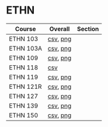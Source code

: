 # ETHN

| Course | Overall | Section |
| ------ | ------- | ------- |
| ETHN 103 | [csv](https://github.com/UCSD-Historical-Enrollment-Data/2024Summer1/blob/main/overall/ETHN%20103.csv), [png](https://raw.githubusercontent.com/UCSD-Historical-Enrollment-Data/2024Summer1/main/plot_overall/ETHN%20103.png) |  |
| ETHN 103A | [csv](https://github.com/UCSD-Historical-Enrollment-Data/2024Summer1/blob/main/overall/ETHN%20103A.csv), [png](https://raw.githubusercontent.com/UCSD-Historical-Enrollment-Data/2024Summer1/main/plot_overall/ETHN%20103A.png) |  |
| ETHN 109 | [csv](https://github.com/UCSD-Historical-Enrollment-Data/2024Summer1/blob/main/overall/ETHN%20109.csv), [png](https://raw.githubusercontent.com/UCSD-Historical-Enrollment-Data/2024Summer1/main/plot_overall/ETHN%20109.png) |  |
| ETHN 118 | [csv](https://github.com/UCSD-Historical-Enrollment-Data/2024Summer1/blob/main/overall/ETHN%20118.csv) |  |
| ETHN 119 | [csv](https://github.com/UCSD-Historical-Enrollment-Data/2024Summer1/blob/main/overall/ETHN%20119.csv), [png](https://raw.githubusercontent.com/UCSD-Historical-Enrollment-Data/2024Summer1/main/plot_overall/ETHN%20119.png) |  |
| ETHN 121R | [csv](https://github.com/UCSD-Historical-Enrollment-Data/2024Summer1/blob/main/overall/ETHN%20121R.csv), [png](https://raw.githubusercontent.com/UCSD-Historical-Enrollment-Data/2024Summer1/main/plot_overall/ETHN%20121R.png) |  |
| ETHN 127 | [csv](https://github.com/UCSD-Historical-Enrollment-Data/2024Summer1/blob/main/overall/ETHN%20127.csv), [png](https://raw.githubusercontent.com/UCSD-Historical-Enrollment-Data/2024Summer1/main/plot_overall/ETHN%20127.png) |  |
| ETHN 139 | [csv](https://github.com/UCSD-Historical-Enrollment-Data/2024Summer1/blob/main/overall/ETHN%20139.csv), [png](https://raw.githubusercontent.com/UCSD-Historical-Enrollment-Data/2024Summer1/main/plot_overall/ETHN%20139.png) |  |
| ETHN 150 | [csv](https://github.com/UCSD-Historical-Enrollment-Data/2024Summer1/blob/main/overall/ETHN%20150.csv), [png](https://raw.githubusercontent.com/UCSD-Historical-Enrollment-Data/2024Summer1/main/plot_overall/ETHN%20150.png) |  |
